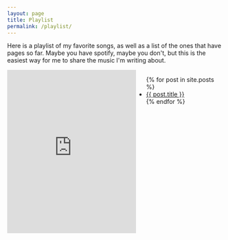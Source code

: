 ```yaml
---
layout: page
title: Playlist
permalink: /playlist/
---
```


<style>
    .grid {
        display: flex;
    }
    .col-1-2 {
        flex: 1;
    }
    .cole-1-2:last-child {
        margin-left: 20px;
    }
</style>

<p>Here is a playlist of my favorite songs, as well as a list of the ones that have pages so far. Maybe you have spotify, maybe you don't, but this is the easiest way for me to share the music I'm writing about.</p>
<div class="grid">
    <aside class="col-1-2">
        <iframe src="https://open.spotify.com/embed/playlist/16T6UAZEyPZpPMqmoBlsGy" width="300" height="380" frameborder="0" allowtransparency="true" allow="encrypted-media"></iframe>
    </aside>
    <article class="col-1-2">
        <ul>
            {% for post in site.posts %}
            <li>
                <a href="personal-page/{{ post.url }}">{{ post.title }}</a>
            </li>
            {% endfor %}
        </ul>
    </article>
</div>